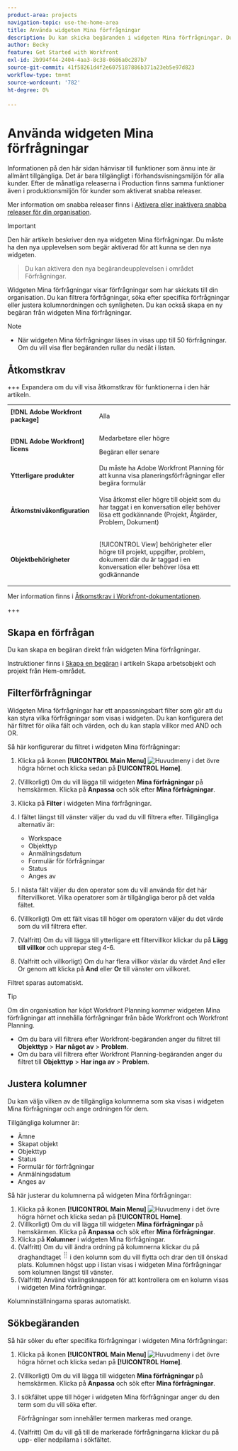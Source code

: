 ```yaml
---
product-area: projects
navigation-topic: use-the-home-area
title: Använda widgeten Mina förfrågningar
description: Du kan skicka begäranden i widgeten Mina förfrågningar. Du kan också anpassa widgeten med filter och kolumner.
author: Becky
feature: Get Started with Workfront
exl-id: 2b994f44-2404-4aa3-8c38-0686a0c287b7
source-git-commit: 41f58261d4f2e6075187886b371a23eb5e97d823
workflow-type: tm+mt
source-wordcount: '782'
ht-degree: 0%

---
```


# Använda widgeten Mina förfrågningar

<span class="preview">Informationen på den här sidan hänvisar till funktioner som ännu inte är allmänt tillgängliga. Det är bara tillgängligt i förhandsvisningsmiljön för alla kunder. Efter de månatliga releaserna i Production finns samma funktioner även i produktionsmiljön för kunder som aktiverat snabba releaser. </span>

<span class="preview">Mer information om snabba releaser finns i [Aktivera eller inaktivera snabba releaser för din organisation](/help/quicksilver/administration-and-setup/set-up-workfront/configure-system-defaults/enable-fast-release-process.md).

>[!IMPORTANT]
>
>Den här artikeln beskriver den nya widgeten Mina förfrågningar. Du måste ha den nya upplevelsen som begär aktiverad för att kunna se den nya widgeten.
>>Du kan aktivera den nya begärandeupplevelsen i området Förfrågningar.

Widgeten Mina förfrågningar visar förfrågningar som har skickats till din organisation. Du kan filtrera förfrågningar, söka efter specifika förfrågningar eller justera kolumnordningen och synligheten. Du kan också skapa en ny begäran från widgeten Mina förfrågningar.

>[!NOTE]
>
>* När widgeten Mina förfrågningar läses in visas upp till 50 förfrågningar. Om du vill visa fler begäranden rullar du nedåt i listan.

## Åtkomstkrav

+++ Expandera om du vill visa åtkomstkrav för funktionerna i den här artikeln.

<table style="table-layout:auto"> 
 <col> 
 <col> 
 <tbody> 
  <tr> 
   <td role="rowheader"><strong>[!DNL Adobe Workfront package]</strong></td> 
   <td> <p>Alla</p> </td> 
  </tr> 
  <tr> 
   <td role="rowheader"><strong>[!DNL Adobe Workfront] licens</strong></td> 
   <td> <p>Medarbetare eller högre</p>
   <p>Begäran eller senare</p> </td> 
  </tr> 
  <tr> 
    <tr> 
   <td role="rowheader"><strong>Ytterligare produkter</strong></td> 
   <td> Du måste ha Adobe Workfront Planning för att kunna visa planeringsförfrågningar eller begära formulär</td> 
  </tr> 
   <td role="rowheader"><strong>Åtkomstnivåkonfiguration</strong></td> 
   <td> <p>Visa åtkomst eller högre till objekt som du har taggat i en konversation eller behöver lösa ett godkännande (Projekt, Åtgärder, Problem, Dokument)</p> </td> 
  </tr> 
  <tr> 
   <td role="rowheader"><strong>Objektbehörigheter</strong></td> 
   <td> <p>[!UICONTROL View] behörigheter eller högre till projekt, uppgifter, problem, dokument där du är taggad i en konversation eller behöver lösa ett godkännande</p> </td> 
  </tr> 
 </tbody> 
</table>

Mer information finns i [Åtkomstkrav i Workfront-dokumentationen](/help/quicksilver/administration-and-setup/add-users/access-levels-and-object-permissions/access-level-requirements-in-documentation.md).

+++

## Skapa en förfrågan

Du kan skapa en begäran direkt från widgeten Mina förfrågningar.

Instruktioner finns i [Skapa en begäran](/help/quicksilver/workfront-basics/using-home/using-the-home-area/create-work-items-in-home.md#create-a-request) i artikeln Skapa arbetsobjekt och projekt från Hem-området.

## Filterförfrågningar

Widgeten Mina förfrågningar har ett anpassningsbart filter som gör att du kan styra vilka förfrågningar som visas i widgeten. Du kan konfigurera det här filtret för olika fält och värden, och du kan stapla villkor med AND och OR.

Så här konfigurerar du filtret i widgeten Mina förfrågningar:

1. Klicka på ikonen **[!UICONTROL Main Menu]** ![Huvudmeny](assets/main-menu-icon.png) i det övre högra hörnet och klicka sedan på **[!UICONTROL Home]**.
1. (Villkorligt) Om du vill lägga till widgeten **Mina förfrågningar** på hemskärmen. Klicka på **Anpassa** och sök efter **Mina förfrågningar**.
1. Klicka på **Filter** i widgeten Mina förfrågningar.
1. I fältet längst till vänster väljer du vad du vill filtrera efter. Tillgängliga alternativ är:

   * Workspace
   * Objekttyp
   * Anmälningsdatum
   * Formulär för förfrågningar
   * Status
   * Anges av

1. I nästa fält väljer du den operator som du vill använda för det här filtervillkoret. Vilka operatorer som är tillgängliga beror på det valda fältet.
1. (Villkorligt) Om ett fält visas till höger om operatorn väljer du det värde som du vill filtrera efter.
1. (Valfritt) Om du vill lägga till ytterligare ett filtervillkor klickar du på **Lägg till villkor** och upprepar steg 4-6.
1. (Valfritt och villkorligt) Om du har flera villkor växlar du värdet And eller Or genom att klicka på **And** eller **Or** till vänster om villkoret.

Filtret sparas automatiskt.

>[!TIP]
>
>Om din organisation har köpt Workfront Planning kommer widgeten Mina förfrågningar att innehålla förfrågningar från både Workfront och Workfront Planning.
> 
>* Om du bara vill filtrera efter Workfront-begäranden anger du filtret till **Objekttyp** > **Har något av** > **Problem**.
>* Om du bara vill filtrera efter Workfront Planning-begäranden anger du filtret till **Objekttyp** > **Har inga av** > **Problem**.

## Justera kolumner

Du kan välja vilken av de tillgängliga kolumnerna som ska visas i widgeten Mina förfrågningar och ange ordningen för dem.

Tillgängliga kolumner är:

* Ämne
* Skapat objekt
* Objekttyp
* Status
* Formulär för förfrågningar
* Anmälningsdatum
* Anges av

Så här justerar du kolumnerna på widgeten Mina förfrågningar:

1. Klicka på ikonen **[!UICONTROL Main Menu]** ![Huvudmeny](assets/main-menu-icon.png) i det övre högra hörnet och klicka sedan på **[!UICONTROL Home]**.
1. (Villkorligt) Om du vill lägga till widgeten **Mina förfrågningar** på hemskärmen. Klicka på **Anpassa** och sök efter **Mina förfrågningar**.
1. Klicka på **Kolumner** i widgeten Mina förfrågningar.
1. (Valfritt) Om du vill ändra ordning på kolumnerna klickar du på draghandtaget ![drar ](assets/drag-handle.png) i den kolumn som du vill flytta och drar den till önskad plats. Kolumnen högst upp i listan visas i widgeten Mina förfrågningar som kolumnen längst till vänster.
1. (Valfritt) Använd växlingsknappen för att kontrollera om en kolumn visas i widgeten Mina förfrågningar.

Kolumninställningarna sparas automatiskt.

## Sökbegäranden

Så här söker du efter specifika förfrågningar i widgeten Mina förfrågningar:

1. Klicka på ikonen **[!UICONTROL Main Menu]** ![Huvudmeny](assets/main-menu-icon.png) i det övre högra hörnet och klicka sedan på **[!UICONTROL Home]**.
1. (Villkorligt) Om du vill lägga till widgeten **Mina förfrågningar** på hemskärmen. Klicka på **Anpassa** och sök efter **Mina förfrågningar**.
1. I sökfältet uppe till höger i widgeten Mina förfrågningar anger du den term som du vill söka efter.

   Förfrågningar som innehåller termen markeras med orange.

1. (Valfritt) Om du vill gå till de markerade förfrågningarna klickar du på upp- eller nedpilarna i sökfältet.
